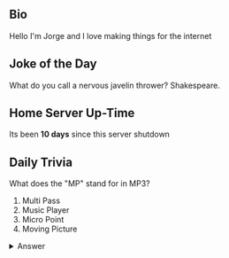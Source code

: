 ## Bio

Hello I'm Jorge and I love making things for the internet

## Joke of the Day

What do you call a nervous javelin thrower? Shakespeare.

## Home Server Up-Time

Its been **10 days** since this server shutdown


## Daily Trivia

What does the &quot;MP&quot; stand for in MP3?
 1. Multi Pass
 2. Music Player
 3. Micro Point
 4. Moving Picture

<details>
  <summary>Answer</summary>
  Moving Picture
</details>
